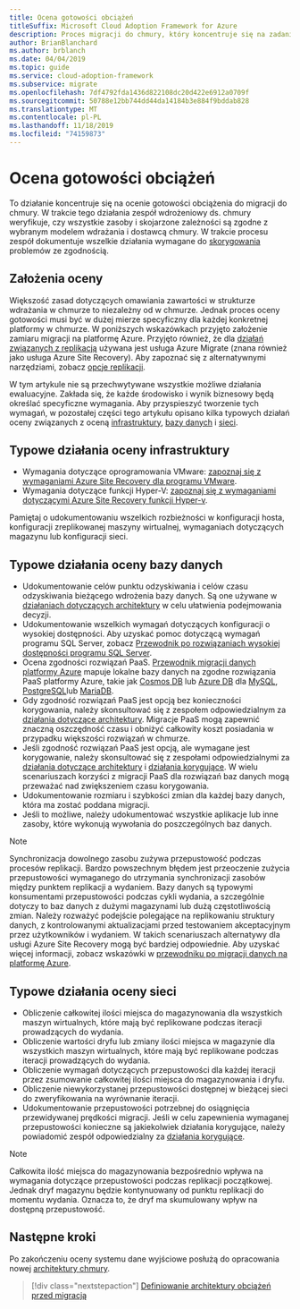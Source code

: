 ```yaml
---
title: Ocena gotowości obciążeń
titleSuffix: Microsoft Cloud Adoption Framework for Azure
description: Proces migracji do chmury, który koncentruje się na zadaniach migrowania obciążeń do chmury.
author: BrianBlanchard
ms.author: brblanch
ms.date: 04/04/2019
ms.topic: guide
ms.service: cloud-adoption-framework
ms.subservice: migrate
ms.openlocfilehash: 7df4792fda1436d822108dc20d422e6912a0709f
ms.sourcegitcommit: 50788e12bb744dd44da14184b3e884f9bddab828
ms.translationtype: MT
ms.contentlocale: pl-PL
ms.lasthandoff: 11/18/2019
ms.locfileid: "74159873"
---
```

# <a name="evaluate-workload-readiness"></a>Ocena gotowości obciążeń

To działanie koncentruje się na ocenie gotowości obciążenia do migracji do chmury. W trakcie tego działania zespół wdrożeniowy ds. chmury weryfikuje, czy wszystkie zasoby i skojarzone zależności są zgodne z wybranym modelem wdrażania i dostawcą chmury. W trakcie procesu zespół dokumentuje wszelkie działania wymagane do [skorygowania](../migrate/remediate.md) problemów ze zgodnością.

## <a name="evaluation-assumptions"></a>Założenia oceny

Większość zasad dotyczących omawiania zawartości w strukturze wdrażania w chmurze to niezależny od w chmurze. Jednak proces oceny gotowości musi być w dużej mierze specyficzny dla każdej konkretnej platformy w chmurze. W poniższych wskazówkach przyjęto założenie zamiaru migracji na platformę Azure. Przyjęto również, że dla [działań związanych z replikacją](../migrate/replicate.md) używana jest usługa Azure Migrate (znana również jako usługa Azure Site Recovery). Aby zapoznać się z alternatywnymi narzędziami, zobacz [opcje replikacji](../migrate/replicate-options.md).

W tym artykule nie są przechwytywane wszystkie możliwe działania ewaluacyjne. Zakłada się, że każde środowisko i wynik biznesowy będą określać specyficzne wymagania. Aby przyspieszyć tworzenie tych wymagań, w pozostałej części tego artykułu opisano kilka typowych działań oceny związanych z oceną [infrastruktury](#common-infrastructure-evaluation-activities), [bazy danych](#common-database-evaluation-activities) i [sieci](#common-network-evaluation-activities).

## <a name="common-infrastructure-evaluation-activities"></a>Typowe działania oceny infrastruktury

- Wymagania dotyczące oprogramowania VMware: [zapoznaj się z wymaganiami Azure Site Recovery dla programu VMware](https://docs.microsoft.com/azure/site-recovery/vmware-physical-azure-support-matrix).
- Wymagania dotyczące funkcji Hyper-V: [zapoznaj się z wymaganiami dotyczącymi Azure Site Recovery funkcji Hyper-v](https://docs.microsoft.com/azure/site-recovery/hyper-v-azure-support-matrix).

Pamiętaj o udokumentowaniu wszelkich rozbieżności w konfiguracji hosta, konfiguracji zreplikowanej maszyny wirtualnej, wymaganiach dotyczących magazynu lub konfiguracji sieci.

## <a name="common-database-evaluation-activities"></a>Typowe działania oceny bazy danych

- Udokumentowanie celów punktu odzyskiwania i celów czasu odzyskiwania bieżącego wdrożenia bazy danych. Są one używane w [działaniach dotyczących architektury](./architect.md) w celu ułatwienia podejmowania decyzji.
- Udokumentowanie wszelkich wymagań dotyczących konfiguracji o wysokiej dostępności. Aby uzyskać pomoc dotyczącą wymagań programu SQL Server, zobacz [Przewodnik po rozwiązaniach wysokiej dostępności programu SQL Server](https://docs.microsoft.com/sql/sql-server/failover-clusters/high-availability-solutions-sql-server).
- Ocena zgodności rozwiązań PaaS. [Przewodnik migracji danych platformy Azure](https://datamigration.microsoft.com) mapuje lokalne bazy danych na zgodne rozwiązania PaaS platformy Azure, takie jak [Cosmos DB](https://docs.microsoft.com/azure/cosmos-db) lub [Azure DB](https://docs.microsoft.com/azure/sql-database) dla [MySQL](https://docs.microsoft.com/azure/mysql), [PostgreSQL](https://docs.microsoft.com/azure/postgresql)lub [MariaDB](https://docs.microsoft.com/azure/mariadb).
- Gdy zgodność rozwiązań PaaS jest opcją bez konieczności korygowania, należy skonsultować się z zespołem odpowiedzialnym za [działania dotyczące architektury](./architect.md). Migracje PaaS mogą zapewnić znaczną oszczędność czasu i obniżyć całkowity koszt posiadania w przypadku większości rozwiązań w chmurze.
- Jeśli zgodność rozwiązań PaaS jest opcją, ale wymagane jest korygowanie, należy skonsultować się z zespołami odpowiedzialnymi za [działania dotyczące architektury](./architect.md) i [działania korygujące](../migrate/remediate.md). W wielu scenariuszach korzyści z migracji PaaS dla rozwiązań baz danych mogą przeważać nad zwiększeniem czasu korygowania.
- Udokumentowanie rozmiaru i szybkości zmian dla każdej bazy danych, która ma zostać poddana migracji.
- Jeśli to możliwe, należy udokumentować wszystkie aplikacje lub inne zasoby, które wykonują wywołania do poszczególnych baz danych.

> [!NOTE]
> Synchronizacja dowolnego zasobu zużywa przepustowość podczas procesów replikacji. Bardzo powszechnym błędem jest przeoczenie zużycia przepustowości wymaganego do utrzymania synchronizacji zasobów między punktem replikacji a wydaniem. Bazy danych są typowymi konsumentami przepustowości podczas cykli wydania, a szczególnie dotyczy to baz danych z dużymi magazynami lub dużą częstotliwością zmian. Należy rozważyć podejście polegające na replikowaniu struktury danych, z kontrolowanymi aktualizacjami przed testowaniem akceptacyjnym przez użytkowników i wydaniem. W takich scenariuszach alternatywy dla usługi Azure Site Recovery mogą być bardziej odpowiednie. Aby uzyskać więcej informacji, zobacz wskazówki w [przewodniku po migracji danych na platformę Azure](https://datamigration.microsoft.com).

## <a name="common-network-evaluation-activities"></a>Typowe działania oceny sieci

- Obliczenie całkowitej ilości miejsca do magazynowania dla wszystkich maszyn wirtualnych, które mają być replikowane podczas iteracji prowadzących do wydania.
- Obliczenie wartości dryfu lub zmiany ilości miejsca w magazynie dla wszystkich maszyn wirtualnych, które mają być replikowane podczas iteracji prowadzących do wydania.
- Obliczenie wymagań dotyczących przepustowości dla każdej iteracji przez zsumowanie całkowitej ilości miejsca do magazynowania i dryfu.
- Obliczenie niewykorzystanej przepustowości dostępnej w bieżącej sieci do zweryfikowania na wyrównanie iteracji.
- Udokumentowanie przepustowości potrzebnej do osiągnięcia przewidywanej prędkości migracji. Jeśli w celu zapewnienia wymaganej przepustowości konieczne są jakiekolwiek działania korygujące, należy powiadomić zespół odpowiedzialny za [działania korygujące](../migrate/remediate.md).

> [!NOTE]
> Całkowita ilość miejsca do magazynowania bezpośrednio wpływa na wymagania dotyczące przepustowości podczas replikacji początkowej. Jednak dryf magazynu będzie kontynuowany od punktu replikacji do momentu wydania. Oznacza to, że dryf ma skumulowany wpływ na dostępną przepustowość.

## <a name="next-steps"></a>Następne kroki

Po zakończeniu oceny systemu dane wyjściowe posłużą do opracowania nowej [architektury chmury](./architect.md).

> [!div class="nextstepaction"]
> [Definiowanie architektury obciążeń przed migracją](./architect.md)
